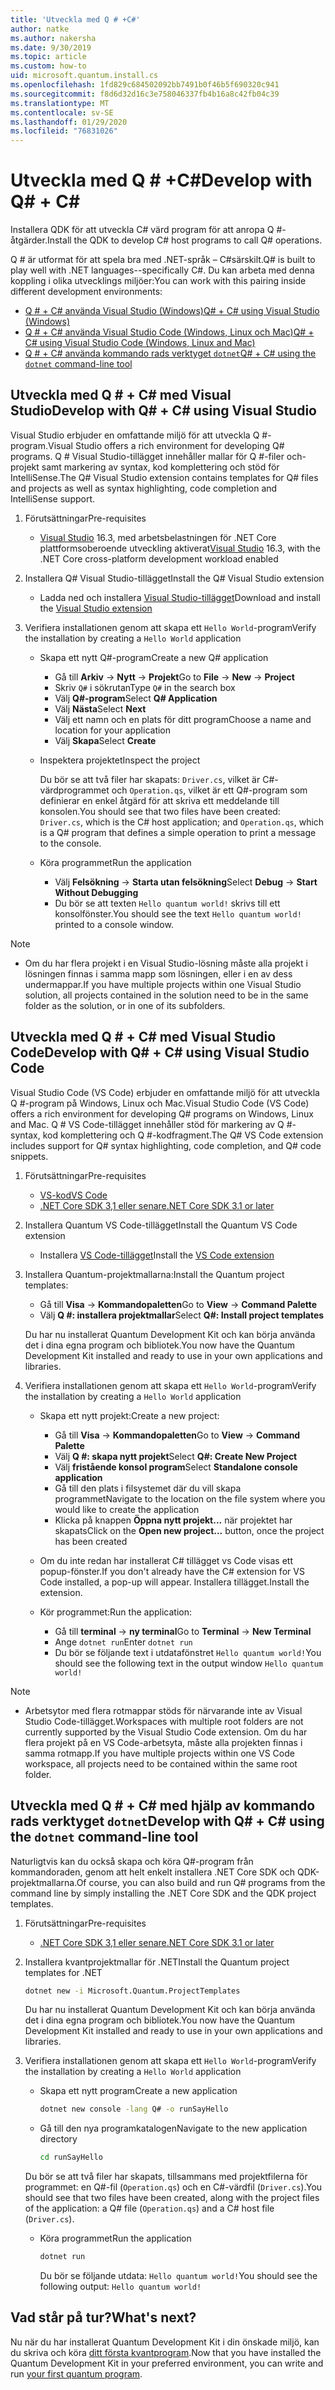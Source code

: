 ```yaml
---
title: 'Utveckla med Q # +C#'
author: natke
ms.author: nakersha
ms.date: 9/30/2019
ms.topic: article
ms.custom: how-to
uid: microsoft.quantum.install.cs
ms.openlocfilehash: 1fd829c684502092bb7491b0f46b5f690320c941
ms.sourcegitcommit: f8d6d32d16c3e758046337fb4b16a8c42fb04c39
ms.translationtype: MT
ms.contentlocale: sv-SE
ms.lasthandoff: 01/29/2020
ms.locfileid: "76831026"
---
```

# <a name="develop-with-q--c"></a><span data-ttu-id="157f5-102">Utveckla med Q # +C#</span><span class="sxs-lookup"><span data-stu-id="157f5-102">Develop with Q# + C#</span></span>

<span data-ttu-id="157f5-103">Installera QDK för att utveckla C# värd program för att anropa Q #-åtgärder.</span><span class="sxs-lookup"><span data-stu-id="157f5-103">Install the QDK to develop C# host programs to call Q# operations.</span></span>

<span data-ttu-id="157f5-104">Q # är utformat för att spela bra med .NET-språk – C#särskilt.</span><span class="sxs-lookup"><span data-stu-id="157f5-104">Q# is built to play well with .NET languages--specifically C#.</span></span> <span data-ttu-id="157f5-105">Du kan arbeta med denna koppling i olika utvecklings miljöer:</span><span class="sxs-lookup"><span data-stu-id="157f5-105">You can work with this pairing inside different development environments:</span></span>

- [<span data-ttu-id="157f5-106">Q # + C# använda Visual Studio (Windows)</span><span class="sxs-lookup"><span data-stu-id="157f5-106">Q# + C# using Visual Studio (Windows)</span></span>](#VS)
- [<span data-ttu-id="157f5-107">Q # + C# använda Visual Studio Code (Windows, Linux och Mac)</span><span class="sxs-lookup"><span data-stu-id="157f5-107">Q# + C# using Visual Studio Code (Windows, Linux and Mac)</span></span>](#VSC)
- [<span data-ttu-id="157f5-108">Q # + C# använda kommando rads verktyget `dotnet`</span><span class="sxs-lookup"><span data-stu-id="157f5-108">Q# + C# using the `dotnet` command-line tool</span></span>](#command)

## <span data-ttu-id="157f5-109">Utveckla med Q # + C# med Visual Studio<a name="VS"></a></span><span class="sxs-lookup"><span data-stu-id="157f5-109">Develop with Q# + C# using Visual Studio <a name="VS"></a></span></span>

<span data-ttu-id="157f5-110">Visual Studio erbjuder en omfattande miljö för att utveckla Q #-program.</span><span class="sxs-lookup"><span data-stu-id="157f5-110">Visual Studio offers a rich environment for developing Q# programs.</span></span> <span data-ttu-id="157f5-111">Q # Visual Studio-tillägget innehåller mallar för Q #-filer och-projekt samt markering av syntax, kod komplettering och stöd för IntelliSense.</span><span class="sxs-lookup"><span data-stu-id="157f5-111">The Q# Visual Studio extension contains templates for Q# files and projects as well as syntax highlighting, code completion and IntelliSense support.</span></span>


1. <span data-ttu-id="157f5-112">Förutsättningar</span><span class="sxs-lookup"><span data-stu-id="157f5-112">Pre-requisites</span></span>

    - <span data-ttu-id="157f5-113">[Visual Studio](https://visualstudio.microsoft.com/downloads/) 16.3, med arbetsbelastningen för .NET Core plattformsoberoende utveckling aktiverat</span><span class="sxs-lookup"><span data-stu-id="157f5-113">[Visual Studio](https://visualstudio.microsoft.com/downloads/) 16.3, with the .NET Core cross-platform development workload enabled</span></span>

1. <span data-ttu-id="157f5-114">Installera Q# Visual Studio-tillägget</span><span class="sxs-lookup"><span data-stu-id="157f5-114">Install the Q# Visual Studio extension</span></span>

    - <span data-ttu-id="157f5-115">Ladda ned och installera [Visual Studio-tillägget](https://marketplace.visualstudio.com/items?itemName=quantum.DevKit)</span><span class="sxs-lookup"><span data-stu-id="157f5-115">Download and install the [Visual Studio extension](https://marketplace.visualstudio.com/items?itemName=quantum.DevKit)</span></span>

1. <span data-ttu-id="157f5-116">Verifiera installationen genom att skapa ett `Hello World`-program</span><span class="sxs-lookup"><span data-stu-id="157f5-116">Verify the installation by creating a `Hello World` application</span></span>

    - <span data-ttu-id="157f5-117">Skapa ett nytt Q#-program</span><span class="sxs-lookup"><span data-stu-id="157f5-117">Create a new Q# application</span></span>

        - <span data-ttu-id="157f5-118">Gå till **Arkiv** -> **Nytt** -> **Projekt**</span><span class="sxs-lookup"><span data-stu-id="157f5-118">Go to **File** -> **New** -> **Project**</span></span>
        - <span data-ttu-id="157f5-119">Skriv `Q#` i sökrutan</span><span class="sxs-lookup"><span data-stu-id="157f5-119">Type `Q#` in the search box</span></span>
        - <span data-ttu-id="157f5-120">Välj **Q#-program**</span><span class="sxs-lookup"><span data-stu-id="157f5-120">Select **Q# Application**</span></span>
        - <span data-ttu-id="157f5-121">Välj **Nästa**</span><span class="sxs-lookup"><span data-stu-id="157f5-121">Select **Next**</span></span>
        - <span data-ttu-id="157f5-122">Välj ett namn och en plats för ditt program</span><span class="sxs-lookup"><span data-stu-id="157f5-122">Choose a name and location for your application</span></span>
        - <span data-ttu-id="157f5-123">Välj **Skapa**</span><span class="sxs-lookup"><span data-stu-id="157f5-123">Select **Create**</span></span>

    - <span data-ttu-id="157f5-124">Inspektera projektet</span><span class="sxs-lookup"><span data-stu-id="157f5-124">Inspect the project</span></span>

        <span data-ttu-id="157f5-125">Du bör se att två filer har skapats: `Driver.cs`, vilket är C#-värdprogrammet och `Operation.qs`, vilket är ett Q#-program som definierar en enkel åtgärd för att skriva ett meddelande till konsolen.</span><span class="sxs-lookup"><span data-stu-id="157f5-125">You should see that two files have been created: `Driver.cs`, which is the C# host application; and `Operation.qs`, which is a Q# program that defines a simple operation to print a message to the console.</span></span>

    - <span data-ttu-id="157f5-126">Köra programmet</span><span class="sxs-lookup"><span data-stu-id="157f5-126">Run the application</span></span>

        - <span data-ttu-id="157f5-127">Välj **Felsökning** -> **Starta utan felsökning**</span><span class="sxs-lookup"><span data-stu-id="157f5-127">Select **Debug** -> **Start Without Debugging**</span></span>
        - <span data-ttu-id="157f5-128">Du bör se att texten `Hello quantum world!` skrivs till ett konsolfönster.</span><span class="sxs-lookup"><span data-stu-id="157f5-128">You should see the text `Hello quantum world!` printed to a console window.</span></span>

> [!NOTE]
> * <span data-ttu-id="157f5-129">Om du har flera projekt i en Visual Studio-lösning måste alla projekt i lösningen finnas i samma mapp som lösningen, eller i en av dess undermappar.</span><span class="sxs-lookup"><span data-stu-id="157f5-129">If you have multiple projects within one Visual Studio solution, all projects contained in the solution need to be in the same folder as the solution, or in one of its subfolders.</span></span>  

## <span data-ttu-id="157f5-130">Utveckla med Q # + C# med Visual Studio Code<a name="VSC"></a></span><span class="sxs-lookup"><span data-stu-id="157f5-130">Develop with Q# + C# using Visual Studio Code <a name="VSC"></a></span></span>

<span data-ttu-id="157f5-131">Visual Studio Code (VS Code) erbjuder en omfattande miljö för att utveckla Q #-program på Windows, Linux och Mac.</span><span class="sxs-lookup"><span data-stu-id="157f5-131">Visual Studio Code (VS Code) offers a rich environment for developing Q# programs on Windows, Linux and Mac.</span></span>  <span data-ttu-id="157f5-132">Q # VS Code-tillägget innehåller stöd för markering av Q #-syntax, kod komplettering och Q #-kodfragment.</span><span class="sxs-lookup"><span data-stu-id="157f5-132">The Q# VS Code extension includes support for Q# syntax highlighting, code completion, and Q# code snippets.</span></span>

1. <span data-ttu-id="157f5-133">Förutsättningar</span><span class="sxs-lookup"><span data-stu-id="157f5-133">Pre-requisites</span></span>

   - [<span data-ttu-id="157f5-134">VS-kod</span><span class="sxs-lookup"><span data-stu-id="157f5-134">VS Code</span></span>](https://code.visualstudio.com/download)
   - [<span data-ttu-id="157f5-135">.NET Core SDK 3,1 eller senare</span><span class="sxs-lookup"><span data-stu-id="157f5-135">.NET Core SDK 3.1 or later</span></span>](https://www.microsoft.com/net/download)

1. <span data-ttu-id="157f5-136">Installera Quantum VS Code-tillägget</span><span class="sxs-lookup"><span data-stu-id="157f5-136">Install the Quantum VS Code extension</span></span>

    - <span data-ttu-id="157f5-137">Installera [VS Code-tillägget](https://marketplace.visualstudio.com/items?itemName=quantum.quantum-devkit-vscode)</span><span class="sxs-lookup"><span data-stu-id="157f5-137">Install the [VS Code extension](https://marketplace.visualstudio.com/items?itemName=quantum.quantum-devkit-vscode)</span></span>

1. <span data-ttu-id="157f5-138">Installera Quantum-projektmallarna:</span><span class="sxs-lookup"><span data-stu-id="157f5-138">Install the Quantum project templates:</span></span>

   - <span data-ttu-id="157f5-139">Gå till **Visa** -> **Kommandopaletten**</span><span class="sxs-lookup"><span data-stu-id="157f5-139">Go to **View** -> **Command Palette**</span></span>
   - <span data-ttu-id="157f5-140">Välj **Q #: installera projektmallar**</span><span class="sxs-lookup"><span data-stu-id="157f5-140">Select **Q#: Install project templates**</span></span>

    <span data-ttu-id="157f5-141">Du har nu installerat Quantum Development Kit och kan börja använda det i dina egna program och bibliotek.</span><span class="sxs-lookup"><span data-stu-id="157f5-141">You now have the Quantum Development Kit installed and ready to use in your own applications and libraries.</span></span>

1. <span data-ttu-id="157f5-142">Verifiera installationen genom att skapa ett `Hello World`-program</span><span class="sxs-lookup"><span data-stu-id="157f5-142">Verify the installation by creating a `Hello World` application</span></span>

    - <span data-ttu-id="157f5-143">Skapa ett nytt projekt:</span><span class="sxs-lookup"><span data-stu-id="157f5-143">Create a new project:</span></span>

        - <span data-ttu-id="157f5-144">Gå till **Visa** -> **Kommandopaletten**</span><span class="sxs-lookup"><span data-stu-id="157f5-144">Go to **View** -> **Command Palette**</span></span>
        - <span data-ttu-id="157f5-145">Välj **Q #: skapa nytt projekt**</span><span class="sxs-lookup"><span data-stu-id="157f5-145">Select **Q#: Create New Project**</span></span>
        - <span data-ttu-id="157f5-146">Välj **fristående konsol program**</span><span class="sxs-lookup"><span data-stu-id="157f5-146">Select **Standalone console application**</span></span>
        - <span data-ttu-id="157f5-147">Gå till den plats i filsystemet där du vill skapa programmet</span><span class="sxs-lookup"><span data-stu-id="157f5-147">Navigate to the location on the file system where you would like to create the application</span></span>
        - <span data-ttu-id="157f5-148">Klicka på knappen **Öppna nytt projekt...** när projektet har skapats</span><span class="sxs-lookup"><span data-stu-id="157f5-148">Click on the **Open new project...** button, once the project has been created</span></span>

    - <span data-ttu-id="157f5-149">Om du inte redan har installerat C# tillägget vs Code visas ett popup-fönster.</span><span class="sxs-lookup"><span data-stu-id="157f5-149">If you don't already have the C# extension for VS Code installed, a pop-up will appear.</span></span> <span data-ttu-id="157f5-150">Installera tillägget.</span><span class="sxs-lookup"><span data-stu-id="157f5-150">Install the extension.</span></span> 

    - <span data-ttu-id="157f5-151">Kör programmet:</span><span class="sxs-lookup"><span data-stu-id="157f5-151">Run the application:</span></span>

        - <span data-ttu-id="157f5-152">Gå till **terminal** -> **ny terminal**</span><span class="sxs-lookup"><span data-stu-id="157f5-152">Go to **Terminal** -> **New Terminal**</span></span>
        - <span data-ttu-id="157f5-153">Ange `dotnet run`</span><span class="sxs-lookup"><span data-stu-id="157f5-153">Enter `dotnet run`</span></span>
        - <span data-ttu-id="157f5-154">Du bör se följande text i utdatafönstret `Hello quantum world!`</span><span class="sxs-lookup"><span data-stu-id="157f5-154">You should see the following text in the output window `Hello quantum world!`</span></span>


> [!NOTE]
> * <span data-ttu-id="157f5-155">Arbetsytor med flera rotmappar stöds för närvarande inte av Visual Studio Code-tillägget.</span><span class="sxs-lookup"><span data-stu-id="157f5-155">Workspaces with multiple root folders are not currently supported by the Visual Studio Code extension.</span></span> <span data-ttu-id="157f5-156">Om du har flera projekt på en VS Code-arbetsyta, måste alla projekten finnas i samma rotmapp.</span><span class="sxs-lookup"><span data-stu-id="157f5-156">If you have multiple projects within one VS Code workspace, all projects need to be contained within the same root folder.</span></span>

## <span data-ttu-id="157f5-157">Utveckla med Q # + C# med hjälp av kommando rads verktyget `dotnet`<a name="command"></a></span><span class="sxs-lookup"><span data-stu-id="157f5-157">Develop with Q# + C# using the `dotnet` command-line tool <a name="command"></a></span></span>

<span data-ttu-id="157f5-158">Naturligtvis kan du också skapa och köra Q#-program från kommandoraden, genom att helt enkelt installera .NET Core SDK och QDK-projektmallarna.</span><span class="sxs-lookup"><span data-stu-id="157f5-158">Of course, you can also build and run Q# programs from the command line by simply installing the .NET Core SDK and the QDK project templates.</span></span> 

1. <span data-ttu-id="157f5-159">Förutsättningar</span><span class="sxs-lookup"><span data-stu-id="157f5-159">Pre-requisites</span></span>

    - [<span data-ttu-id="157f5-160">.NET Core SDK 3,1 eller senare</span><span class="sxs-lookup"><span data-stu-id="157f5-160">.NET Core SDK 3.1 or later</span></span>](https://www.microsoft.com/net/download)

1. <span data-ttu-id="157f5-161">Installera kvantprojektmallar för .NET</span><span class="sxs-lookup"><span data-stu-id="157f5-161">Install the Quantum project templates for .NET</span></span>

    ```bash
    dotnet new -i Microsoft.Quantum.ProjectTemplates
    ```

    <span data-ttu-id="157f5-162">Du har nu installerat Quantum Development Kit och kan börja använda det i dina egna program och bibliotek.</span><span class="sxs-lookup"><span data-stu-id="157f5-162">You now have the Quantum Development Kit installed and ready to use in your own applications and libraries.</span></span>

1. <span data-ttu-id="157f5-163">Verifiera installationen genom att skapa ett `Hello World`-program</span><span class="sxs-lookup"><span data-stu-id="157f5-163">Verify the installation by creating a `Hello World` application</span></span>

    - <span data-ttu-id="157f5-164">Skapa ett nytt program</span><span class="sxs-lookup"><span data-stu-id="157f5-164">Create a new application</span></span>

       ```bash
       dotnet new console -lang Q# -o runSayHello
       ```

    - <span data-ttu-id="157f5-165">Gå till den nya programkatalogen</span><span class="sxs-lookup"><span data-stu-id="157f5-165">Navigate to the new application directory</span></span>

       ```bash
       cd runSayHello
       ```

    <span data-ttu-id="157f5-166">Du bör se att två filer har skapats, tillsammans med projektfilerna för programmet: en Q#-fil (`Operation.qs`) och en C#-värdfil (`Driver.cs`).</span><span class="sxs-lookup"><span data-stu-id="157f5-166">You should see that two files have been created, along with the project files of the application: a Q# file (`Operation.qs`) and a C# host file (`Driver.cs`).</span></span>

    - <span data-ttu-id="157f5-167">Köra programmet</span><span class="sxs-lookup"><span data-stu-id="157f5-167">Run the application</span></span>

        ```bash
        dotnet run
        ```

        <span data-ttu-id="157f5-168">Du bör se följande utdata: `Hello quantum world!`</span><span class="sxs-lookup"><span data-stu-id="157f5-168">You should see the following output: `Hello quantum world!`</span></span>

    
## <a name="whats-next"></a><span data-ttu-id="157f5-169">Vad står på tur?</span><span class="sxs-lookup"><span data-stu-id="157f5-169">What's next?</span></span>

<span data-ttu-id="157f5-170">Nu när du har installerat Quantum Development Kit i din önskade miljö, kan du skriva och köra [ditt första kvantprogram](xref:microsoft.quantum.write-program).</span><span class="sxs-lookup"><span data-stu-id="157f5-170">Now that you have installed the Quantum Development Kit in your preferred environment, you can write and run [your first quantum program](xref:microsoft.quantum.write-program).</span></span>
